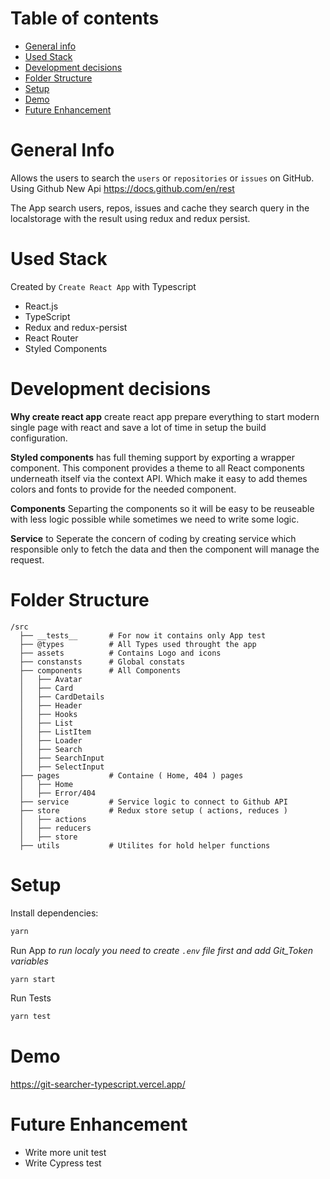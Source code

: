 # Table of contents
* [General info](#general-info)
* [Used Stack](#used-stack)
* [Development decisions](#development-decisions)
* [Folder Structure](#folder-structure)
* [Setup](#setup)
* [Demo](#demo)
* [Future Enhancement](#future-enhancement)

# General Info 

Allows the users to search the `users` or `repositories` or `issues` on GitHub. 
Using Github New Api https://docs.github.com/en/rest

The App search users, repos, issues and cache they search query in the localstorage with the result using redux and redux persist.


# Used Stack
Created by `Create React App` with Typescript
  - React.js
  - TypeScript
  - Redux and redux-persist
  - React Router
  - Styled Components


# Development decisions

<b>Why create react app</b>
create react app prepare everything to start modern single page with react 
and save a lot of time in setup the build configuration.

<b>Styled components</b>
has full theming support by exporting a <ThemeProvider> wrapper component. 
This component provides a theme to all React components underneath itself via the context API.
Which make it easy to add themes colors and fonts to provide for the needed component.

<b>Components</b>
Separting the components so it will be easy to be reuseable with less logic possible
while sometimes we need to write some logic.

<b>Service</b>
to Seperate the concern of coding by creating service which responsible only to fetch the data
and then the component will manage the request.


# Folder Structure 

```
/src
  ├── __tests__       # For now it contains only App test
  ├── @types          # All Types used throught the app
  ├── assets          # Contains Logo and icons
  ├── constansts      # Global constats
  ├── components      # All Components 
  │   ├── Avatar
  │   ├── Card
  │   ├── CardDetails
  │   ├── Header
  │   ├── Hooks
  │   ├── List
  │   ├── ListItem
  │   ├── Loader
  │   ├── Search
  │   ├── SearchInput
  │   ├── SelectInput
  ├── pages           # Containe ( Home, 404 ) pages
  │   ├── Home 
  │   ├── Error/404
  ├── service         # Service logic to connect to Github API
  ├── store           # Redux store setup ( actions, reduces )
  │   ├── actions
  │   ├── reducers 
  │   ├── store 
  ├── utils           # Utilites for hold helper functions
```

# Setup

Install dependencies:

```sh
yarn
```


Run App 
<i>to run localy you need to create `.env` file first and add Git_Token variables </i>

```sh
yarn start
```

Run Tests 

```sh
yarn test
```


# Demo
https://git-searcher-typescript.vercel.app/


# Future Enhancement

- Write more unit test
- Write Cypress test
